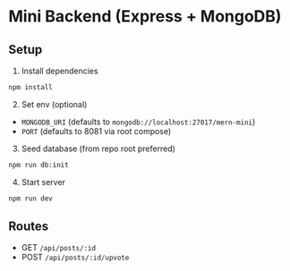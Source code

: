 # Mini Backend (Express + MongoDB)

## Setup
1. Install dependencies
```bash
npm install
```
2. Set env (optional)
- `MONGODB_URI` (defaults to `mongodb://localhost:27017/mern-mini`)
- `PORT` (defaults to 8081 via root compose)

3. Seed database (from repo root preferred)
```bash
npm run db:init
```

4. Start server
```bash
npm run dev
```

## Routes
- GET `/api/posts/:id`
- POST `/api/posts/:id/upvote`
